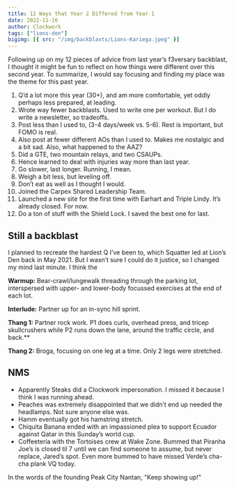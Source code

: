 ```yaml
---
title: 12 Ways that Year 2 Differed from Year 1
date: 2022-11-16
author: Clockwork
tags: ["lions-den"]
bigimg: [{ src: "/img/backblasts/Lions-Kariega.jpeg" }]
---
```


Following up on my 12 pieces of advice from last year’s f3versary backblast, I thought it might be fun to reflect on how things were different over this second year. To summarize, I would say focusing and finding my place was the theme for this past year.

1. Q’d a lot more this year (30+), and am more comfortable, yet oddly perhaps less prepared, at leading.
2. Wrote way fewer backblasts. Used to write one per workout. But I do write a newsletter, so tradeoffs.
3. Post less than I used to, (3-4 days/week vs. 5-6). Rest is important, but FOMO is real.
4. Also post at fewer different AOs than I used to. Makes me nostalgic and a bit sad. Also, what happened to the AAZ?
5. Did a GTE, two mountain relays, and two CSAUPs.
6. Hence learned to deal with injuries way more than last year.
7. Go slower, last longer. Running, I mean.
8. Weigh a bit less, but leveling off.
9. Don’t eat as well as I thought I would.
10. Joined the Carpex Shared Leadership Team.
11. Launched a new site for the first time with Earhart and Triple Lindy. It’s already closed. For now.
12. Do a ton of stuff with the Shield Lock. I saved the best one for last.

## Still a backblast

I planned to recreate the hardest Q I’ve been to, which Squatter led at Lion’s Den back in May 2021. But I wasn’t sure I could do it justice, so I changed my mind last minute. I think the

**Warmup:** Bear-crawl/lungewalk threading through the parking lot, interspersed with upper- and lower-body focussed exercises at the end of each lot.

**Interlude:** Partner up for an in-sync hill sprint.

**Thang 1:** Partner rock work. P1 does curls, overhead press, and tricep skullcrushers while P2 runs down the lane, around the traffic circle, and back.\*\*

**Thang 2:** Broga, focusing on one leg at a time. Only 2 legs were stretched.

## NMS

- Apparently Steaks did a Clockwork impersonation. I missed it because I think I was running ahead.
- Peaches was extremely disappointed that we didn’t end up needed the headlamps. Not sure anyone else was.
- Hamm eventually got his hamstring stretch.
- Chiquita Banana ended with an impassioned plea to support Ecuador against Qatar in this Sunday’s world cup.
- Coffeeteria with the Tortoises crew at Wake Zone. Bummed that Piranha Joe’s is closed til 7 until we can find someone to assume, but never replace, Jared’s spot. Even more bummed to have missed Verde’s cha-cha plank VQ today.

In the words of the founding Peak City Nantan, "Keep showing up!"

